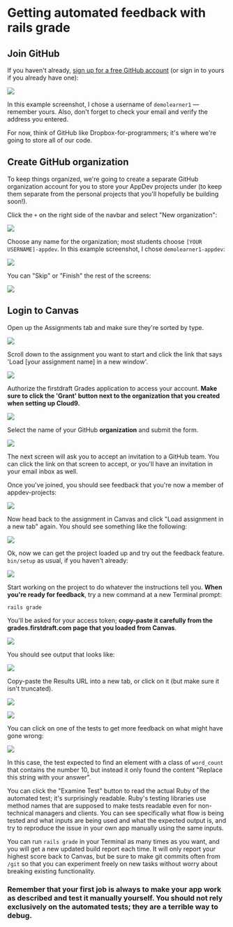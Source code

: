# Getting automated feedback with rails grade

## Join GitHub

If you haven't already, [sign up for a free GitHub account](https://github.com/join) \(or sign in to yours if you already have one\):

![](/assets/join-github.png)

In this example screenshot, I chose a username of `demolearner1` — remember yours. Also, don't forget to check your email and verify the address you entered.

For now, think of GitHub like Dropbox-for-programmers; it's where we're going to store all of our code.

## Create GitHub organization

To keep things organized, we're going to create a separate GitHub organization account for you to store your AppDev projects under \(to keep them separate from the personal projects that you'll hopefully be building soon!\).

Click the `+` on the right side of the navbar and select "New organization":

![](/assets/new-organization.png)

Choose any name for the organization; most students choose `[YOUR USERNAME]-appdev`. In this example screenshot, I chose `demolearner1-appdev`:

![](/assets/org-name.png)

You can "Skip" or "Finish" the rest of the screens:

![](/assets/finish-org.png)

## Login to Canvas

Open up the Assignments tab and make sure they're sorted by type.

![](/assets/login-canvas.png)

Scroll down to the assignment you want to start and click the link that says 'Load [your assignment name] in a new window'.

![](/assets/load-assignment.png)

Authorize the firstdraft Grades application to access your account. **Make sure to click the 'Grant' button next to the organization that you created when setting up Cloud9.**

![](/assets/authorize-first-draft.png)

Select the name of your GitHub **organization** and submit the form.

![](/assets/add-github-org-name.png)

The next screen will ask you to accept an invitation to a GitHub team. You can click the link on that screen to accept, or you'll have an invitation in your email inbox as well.

Once you've joined, you should see feedback that you're now a member of appdev-projects:

![](/assets/github-joined-org-feedback.png)

Now head back to the assignment in Canvas and click "Load assignment in a new tab" again. You should see something like the following:

![](/assets/grade-setup-instructions.png)

Ok, now we can get the project loaded up and try out the feedback feature. `bin/setup` as usual, if you haven't already:

![](/assets/bin-setup.png)

Start working on the project to do whatever the instructions tell you. **When you're ready for feedback**, try a new command at a new Terminal prompt:

```
rails grade
```

You'll be asked for your access token; **copy-paste it carefully from the grades.firstdraft.com page that you loaded from Canvas**.

![](/assets/rails-grade.png)

You should see output that looks like:

![](/assets/rails-grade-feedback.png)

Copy-paste the Results URL into a new tab, or click on it (but make sure it isn't truncated).

![](/assets/rails-grade-click-url.png)

![](/assets/rails-grade-results.png)

You can click on one of the tests to get more feedback on what might have gone wrong:

![](/assets/rails-grade-results-details.png)

In this case, the test expected to find an element with a class of `word_count` that contains the number 10, but instead it only found the content "Replace this string with your answer". 

You can click the "Examine Test" button to read the actual Ruby of the automated test; it's surprisingly readable. Ruby's testing libraries use method names that are supposed to make tests readable even for non-technical managers and clients. You can see specifically what flow is being tested and what inputs are being used and what the expected output is, and try to reproduce the issue in your own app manually using the same inputs.

You can run `rails grade` in your Terminal as many times as you want, and you will get a new updated build report each time. It will only report your highest score back to Canvas, but be sure to make git commits often from `/git` so that you can experiment freely on new tasks without worry about breaking existing functionality.

### Remember that your first job is always to make your app work as described and test it manually yourself. You should not rely exclusively on the automated tests; they are a terrible way to debug.
